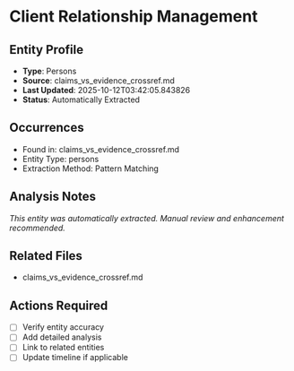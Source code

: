 # Client Relationship Management

## Entity Profile
- **Type**: Persons
- **Source**: claims_vs_evidence_crossref.md
- **Last Updated**: 2025-10-12T03:42:05.843826
- **Status**: Automatically Extracted

## Occurrences
- Found in: claims_vs_evidence_crossref.md
- Entity Type: persons
- Extraction Method: Pattern Matching

## Analysis Notes
*This entity was automatically extracted. Manual review and enhancement recommended.*

## Related Files
- claims_vs_evidence_crossref.md

## Actions Required
- [ ] Verify entity accuracy
- [ ] Add detailed analysis
- [ ] Link to related entities
- [ ] Update timeline if applicable
